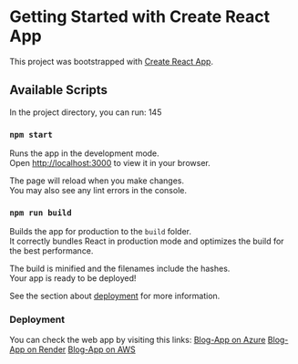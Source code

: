 # Getting Started with Create React App

This project was bootstrapped with [Create React App](https://github.com/facebook/create-react-app).

## Available Scripts

In the project directory, you can run: 145

### `npm start`

Runs the app in the development mode.\
Open [http://localhost:3000](http://localhost:3000) to view it in your browser.

The page will reload when you make changes.\
You may also see any lint errors in the console.

### `npm run build`

Builds the app for production to the `build` folder.\
It correctly bundles React in production mode and optimizes the build for the best performance.

The build is minified and the filenames include the hashes.\
Your app is ready to be deployed!

See the section about [deployment](https://facebook.github.io/create-react-app/docs/deployment) for more information.

### Deployment

You can check the web app by visiting this links: [Blog-App on Azure](https://black-tree-02e702310.3.azurestaticapps.net)
                                                  [Blog-App on Render](https://blogapp-8b9i.onrender.com)
                                                  [Blog-App on AWS](https://main.ddg0v5rdm2mgn.amplifyapp.com)
